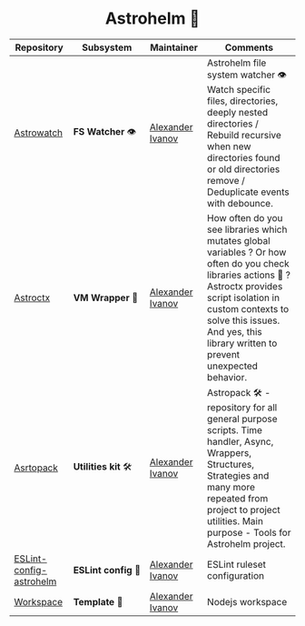 <h1 align="center"> Astrohelm 🚀</h1>



| Repository                            | Subsystem            | Maintainer                     | Comments                     |
| ------------------------------------- | -------------------- | ------------------------------ | ---------------------------- |
| [Astrowatch][astrowatch:git]            | **FS&nbsp;Watcher**&nbsp;👁️       | [Alexander Ivanov][sashapop10] | Astrohelm file system watcher 👁️ Watch specific files, directories, deeply nested directories / Rebuild recursive when new directories found or old directories remove / Deduplicate events with debounce.  |
| [Astroctx][astroctx:git]            | **VM&nbsp;Wrapper**&nbsp;💉       | [Alexander Ivanov][sashapop10] |How often do you see libraries which mutates global variables ? Or how often do you check libraries actions 🥸 ? Astroctx provides script isolation in custom contexts to solve this issues. And yes, this library written to prevent unexpected behavior.   |
| [Asrtopack][astropack:git]            | **Utilities&nbsp;kit**&nbsp;🛠️       | [Alexander Ivanov][sashapop10] | Astropack 🛠️ - repository for all general purpose scripts. Time handler, Async, Wrappers, Structures, Strategies and many more repeated from project to project utilities. Main purpose - Tools for Astrohelm project.     |
| [ESLint-config-astrohelm][eslint:git] | **ESLint&nbsp;config**&nbsp;📜 | [Alexander Ivanov][sashapop10] | ESLint ruleset configuration |
| [Workspace][workspace:git]            | **Template**&nbsp;📝      | [Alexander Ivanov][sashapop10] | Nodejs workspace     |


[eslint:git]: https://github.com/astrohelm/eslint-config-astrohelm
[workspace:git]: https://github.com/astrohelm/workspace
[astropack:git]: https://github.com/astrohelm/astropack
[astrowatch:git]: https://github.com/astrohelm/astrowatch
[astroctx:git]: https://github.com/astrohelm/astroctx
[sashapop10]: https://github.com/sashapop10
[maksim]: https://github.com/expertrix
